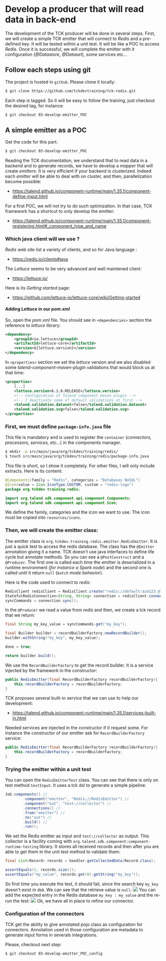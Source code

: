 # Develop a producer that will read data in back-end
The development of the TCK producer will be done in several steps. First, we will create a simple TCK emitter that will connect to _Redis_ and a pre-defined key. It will be tested within a unit test. It will be like a POC to access _Redis_. Once it is successful, we will complete the emitter with it configuration (_@Datastore_, _@Dataset_), some services etc...

## Follow each steps using git
The project is hosted in `github`. Please clone it locally:
```bash
$ git clone https://github.com/tckdevtraining/tck-redis.git
```
Each step is tagged. So it will be easy to follow the training, just checkout the desired tag, for instance:
```bash
$ git checkout 03-develop-emitter_POC
```

## A simple emitter as a POC
Get the code for this part:
```bash
$ git checkout 03-develop-emitter_POC
```

Reading the TCK documentation, we understand that to read data in a backend and to generate records, we have to develop a _mapper_ that will create _emitters_. It is very efficient if your backend is clusterized. Indeed each _emitter_ will be able to deal with on cluster, and then, parallelization become possible:
- https://talend.github.io/component-runtime/main/1.35.1/component-define-input.html

For a first POC, we will not try to do such optimization. In that case, TCK framework has a shortcut to only develop the emitter:
- https://talend.github.io/component-runtime/main/1.35.1/component-registering.html#_component_type_and_name

### Which java client will we use ?
_Redis_ web site list a variety of clients, and so for Java language :
- https://redis.io/clients#java

The _Lettuce_ seems to be very advanced and well maintened client:
- https://lettuce.io/

Here is its _Getting started_ page:
- https://github.com/lettuce-io/lettuce-core/wiki/Getting-started

#### Adding Lettuce in our _pom.xml_
So, open the _pom.xml_ file. You should see in `<dependencies>` section the reference to _lettuce_ library:
```xml
<dependency>
    <groupId>io.lettuce</groupId>
    <artifactId>lettuce-core</artifactId>
    <version>${lettuce.version}</version>
</dependency>
```
In `<properties>` section we set the _lettuce_ version and we also disabled some _talend-component-maven-plugin_ validations that would block us at that time:
```xml
<properties>
    [...]
    <lettuce.version>6.1.0.RELEASE</lettuce.version>
    <!-- Configuration of Talend component maven plugin -->
    <!-- I deactivate some of default validations at first -->
    <talend.validation.dataset>false</talend.validation.dataset>
    <talend.validation.svg>false</talend.validation.svg>
</properties>
```

### First, we must define `package-info.java` file
This file is mandatory and is used to register the `container` (_connectors, processors, services, etc..._) in the components manager.
```bash
$ mkdir -p src/main/java/org/tckdev/training/redis/
$ touch src/main/java/org/tckdev/training/redis/package-info.java
```
This file is short, so I show it completely. For other files, I will only include extracts. Here is its content:
```java
@Components(family = "Redis", categories = "Databases NoSQL")
@Icon(value = Icon.IconType.CUSTOM, custom = "redis-logo")
package org.tckdev.training.redis;

import org.talend.sdk.component.api.component.Components;
import org.talend.sdk.component.api.component.Icon;
```
We define the family, categories and the icon we want to use. The icon must be copied into `resources/icons`.

### Then, we will create the emitter class:
The emitter class is `org.tckdev.training.redis.emitter.RedisEmitter`. It is just a quick test to access the redis database. The class has the `@Emitter` annotation giving it a name. TCK doesn't use java interfaces to define life cycle but annotate methods. So you can see a `@PostConstruct` and a `@Producer`. The first one is called each time the emitter is deserialized in a runtime environment (_for instance a Spark node_) and the second one is called until it return `null` (_`batch` mode behavior_).

Here is the code used to connect to _redis_:
```java
RedisClient redisClient = RedisClient.create("redis://default:aze123_@localhost:6379/0");
StatefulRedisConnection<String, String> connection = redisClient.connect();
syncCommands = connection.sync();
```
In the `@Producer` we read a value from _redis_ and then, we create a tck record that we return:
```java
final String my_key_value = syncCommands.get("my_key");

final Builder builder = recordBuilderFactory.newRecordBuilder();
builder.withString("my_key", my_key_value);

done = true;

return builder.build();
```

We use the `RecordBuilderFactory` to get the record builder. It is a service injected by the framework in the constructor:
```java
public RedisEmitter(final RecordBuilderFactory recordBuilderFactory){
    this.recordBuilderFactory = recordBuilderFactory;
}
```
TCK proposes several built-in service that we can use to help our development:
- https://talend.github.io/component-runtime/main/1.35.1/services-built-in.html

Needed services are injected in the constructor if it request some. For instance the constructor of our emitter ask for `RecordBuilderFactory` service:
```Java
public RedisEmitter(final RecordBuilderFactory recordBuilderFactory){
    this.recordBuilderFactory = recordBuilderFactory;
}
```

### Trying the emitter within a unit test
You can open the `RedisEmitterTest` class. You can see that there is only on test method `testInput`. It uses a tck dsl to generate a simple pipeline:
```java
Job.components() //
        .component("emitter", "Redis://RedisEmitter") //
        .component("out", "test://collector") //
        .connections() //
        .from("emitter") //
        .to("out") //
        .build() //
        .run();
```
We set the Redis emitter as input and `test://collector` as output. This collector is a facility coming with `org.talend.sdk.component:component-runtime-testing` library. It stores all received records and then after you are able to get them in the unit test method to validate them:
```java
final List<Record> records = handler.getCollectedData(Record.class);

assertEquals(1, records.size());
assertEquals("my_value", records.get(0).getString("my_key"));
```
So first time you execute the test, it should fail, since the search key `my_key` doesn't exist in `db0`. We can see that the retrieve value is `null`:
![](../.assets/tu_fails.png)
You can add the expected entry in the Redis database `my_key : my_value` and the re-run the test:
![](../.assets/tu_success.png)
Ok, we have all in place to refine our connector.

### Configuration of the connectors
TCK get the ability to give annotated pojo class as configuration for connectors. Annotation used in those configuration are metadata to generate input forms in severals integrations.

Please, checkout next step:
```bash
$ git checkout 03-develop-emitter_POC_config
```
